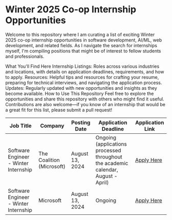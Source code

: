 # Winter 2025 Co-op Internship Opportunities
Welcome to this repository where I am curating a list of exciting Winter 2025 co-op internship opportunities in software development, AI/ML, web development, and related fields. As I navigate the search for internships myself, I'm compiling positions that might be of interest to fellow students and professionals.

What You'll Find Here
Internship Listings: Roles across various industries and locations, with details on application deadlines, requirements, and how to apply.
Resources: Helpful tips and resources for crafting your resume, preparing for technical interviews, and navigating the application process.
Updates: Regularly updated with new opportunities and insights as they become available.
How to Use This Repository
Feel free to explore the opportunities and share this repository with others who might find it useful. Contributions are also welcome—if you know of an internship that would be a great fit for this list, please submit a pull request!

| **Job Title**                                      | **Company**               | **Posting Date** | **Application Deadline** | **Application Link**                               |
|----------------------------------------------------|---------------------------|------------------|--------------------------|---------------------------------------------------|
| Software Engineer - Winter Internship                        | The Coalition (Microsoft)                   | August 13, 2024   | Ongoing (applications processed throughout the academic calendar, August - April)        | [Apply Here](https://jobs.careers.microsoft.com/global/en/job/1750384/Software-Engineer---The-Coalition-Winter-Internship-Opportunities)           |
| Software Engineer - Winter Internship              | Microsoft                  | August 13, 2024  | Ongoing                    | [Apply Here]([https://careers.microsoft.com/v2/global/en/canada-pay-information.html](https://jobs.careers.microsoft.com/global/en/job/1750386/Software-Engineer%3A-Internship-Opportunities%2C-Vancouver%2C-BC)) |


